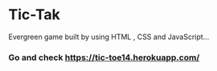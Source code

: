 # Tic-Tak


Evergreen game built by using HTML , CSS and JavaScript...

### Go and check https://tic-toe14.herokuapp.com/

